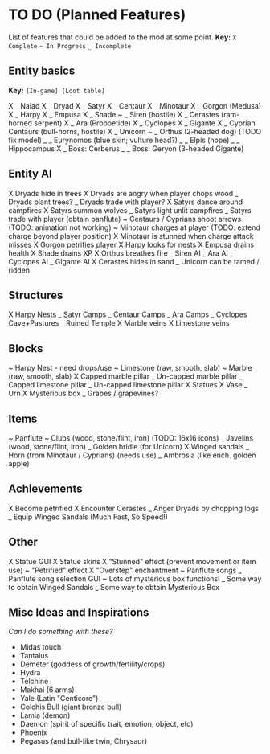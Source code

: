 # TO DO (Planned Features)

List of features that could be added to the mod at some point.
__Key:__
`X Complete` `~ In Progress` `_ Incomplete`

## Entity basics

__Key:__
`[In-game] [Loot table]`

X _ Naiad
X _ Dryad
X _ Satyr
X _ Centaur
X _ Minotaur
X _ Gorgon (Medusa)
X _ Harpy
X _ Empusa
X _ Shade
~ _ Siren (hostile)
X _ Cerastes (ram-horned serpent)
X _ Ara (Propoetide)
X _ Cyclopes
X _ Gigante
X _ Cyprian Centaurs (bull-horns, hostile)
X _ Unicorn
~ _ Orthus (2-headed dog) (TODO fix model)
_ _ Eurynomos (blue skin; vulture head?)
_ _ Elpis (hope)
_ _ Hippocampus
X _ Boss: Cerberus
_ _ Boss: Geryon (3-headed Gigante)


## Entity AI

X Dryads hide in trees
X Dryads are angry when player chops wood
_ Dryads plant trees?
_ Dryads trade with player?
X Satyrs dance around campfires
X Satyrs summon wolves
_ Satyrs light unlit campfires
_ Satyrs trade with player (obtain panflute)
~ Centaurs / Cyprians shoot arrows (TODO: animation not working)
~ Minotaur charges at player (TODO: extend charge beyond player position)
X Minotaur is stunned when charge attack misses
X Gorgon petrifies player
X Harpy looks for nests
X Empusa drains health
X Shade drains XP
X Orthus breathes fire
_ Siren AI
_ Ara AI
_ Cyclopes AI
_ Gigante AI
X Cerastes hides in sand
_ Unicorn can be tamed / ridden

## Structures
X Harpy Nests
_ Satyr Camps
_ Centaur Camps
_ Ara Camps
_ Cyclopes Cave+Pastures
_ Ruined Temple
X Marble veins
X Limestone veins

## Blocks

~ Harpy Nest - need drops/use
~ Limestone (raw, smooth, slab)
~ Marble (raw, smooth, slab)
X Capped marble pillar
_ Un-capped marble pillar
_ Capped limestone pillar
_ Un-capped limestone pillar
X Statues
X Vase
_ Urn
X Mysterious box
_ Grapes / grapevines?

## Items

~ Panflute
~ Clubs (wood, stone/flint, iron) (TODO: 16x16 icons)
_ Javelins (wood, stone/flint, iron)
_ Golden bridle (for Unicorn)
X Winged sandals
_ Horn (from Minotaur / Cyprians) (needs use)
_ Ambrosia (like ench. golden apple)

## Achievements

X Become petrified
X Encounter Cerastes
_ Anger Dryads by chopping logs
_ Equip Winged Sandals (Much Fast, So Speed!)

## Other

X Statue GUI
X Statue skins
X "Stunned" effect (prevent movement or item use)
~ "Petrified" effect
X "Overstep" enchantment
~ Panflute songs
_ Panflute song selection GUI
~ Lots of mysterious box functions!
_ Some way to obtain Winged Sandals
_ Some way to obtain Mysterious Box

## Misc Ideas and Inspirations

_Can I do something with these?_

- Midas touch
- Tantalus
- Demeter (goddess of growth/fertility/crops)
- Hydra
- Telchine
- Makhai (6 arms)
- Yale (Latin "Centicore")
- Colchis Bull (giant bronze bull)
- Lamia (demon)
- Daemon (spirit of specific trait, emotion, object, etc)
- Phoenix
- Pegasus (and bull-like twin, Chrysaor)
